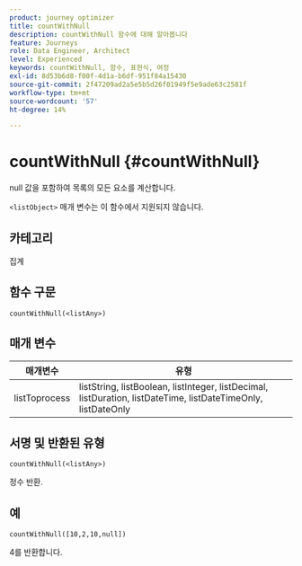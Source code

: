 ```yaml
---
product: journey optimizer
title: countWithNull
description: countWithNull 함수에 대해 알아봅니다
feature: Journeys
role: Data Engineer, Architect
level: Experienced
keywords: countWithNull, 함수, 표현식, 여정
exl-id: 8d53b6d8-f00f-4d1a-b6df-951f84a15430
source-git-commit: 2f47209ad2a5e5b5d26f01949f5e9ade63c2581f
workflow-type: tm+mt
source-wordcount: '57'
ht-degree: 14%

---
```


# countWithNull {#countWithNull}

null 값을 포함하여 목록의 모든 요소를 계산합니다.

`<listObject>` 매개 변수는 이 함수에서 지원되지 않습니다.

## 카테고리

집계

## 함수 구문

`countWithNull(<listAny>)`

## 매개 변수

| 매개변수 | 유형 |
|-----------|------------------|
| listToprocess | listString, listBoolean, listInteger, listDecimal, listDuration, listDateTime, listDateTimeOnly, listDateOnly |

## 서명 및 반환된 유형

`countWithNull(<listAny>)`

정수 반환.

## 예

`countWithNull([10,2,10,null])`

4를 반환합니다.
